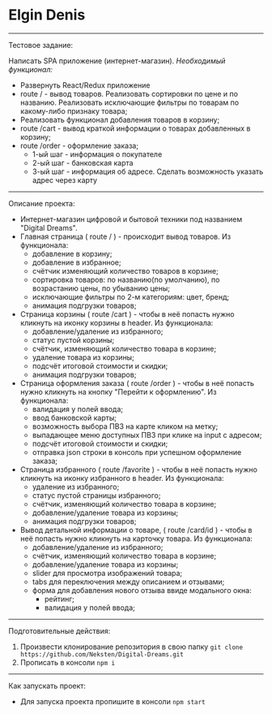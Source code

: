 # Elgin Denis

---
Тестовое задание:

Написать SPA приложение (интернет-магазин).
_Необходимый функционал:_
- Развернуть React/Redux приложение
- route / - вывод товаров. Реализовать сортировки по цене и по названию. Реализовать исключающие фильтры по товарам по какому-либо признаку товара;
- Реализовать функционал добавления товаров в корзину;
- route /cart - вывод краткой информации о товарах добавленных в корзину;
- route /order - оформление заказа;
    - 1-ый шаг - информация о покупателе
    - 2-ый шаг - банковская карта
    - 3-ый шаг - информация об адресе. Сделать возможность указать адрес через карту

---

Описание проекта:

- Интернет-магазин цифровой и бытовой техники под названием "Digital Dreams".
- Главная страница ( route / ) - происходит вывод товаров. Из функционала:
    - добавление в корзину;
    - добавление в избранное;
    - счётчик изменяющий количество товаров в корзине;
    - сортировка товаров:  по названию(по умолчанию), по возрастанию цены, по убыванию цены;
    - исключающие фильтры по 2-м категориям: цвет, бренд;
    - анимация подгрузки товаров;
- Страница корзины ( route /cart ) - чтобы в неё попасть нужно кликнуть на иконку корзины в header. Из функционала:
    - добавление/удаление из избранного;
    - статус пустой корзины;
    - счётчик, изменяющий количество товара в корзине;
    - удаление товара из корзины;
    - подсчёт итоговой стоимости и скидки;
    - анимация подгрузки товаров;
- Страница оформления заказа ( route /order ) - чтобы в неё попасть нужно кликнуть на кнопку "Перейти к оформлению". Из функционала:
    - валидация у полей ввода;
    - ввод банковской карты;
    - возможность выбора ПВЗ на карте кликом на метку;
    - выпадающее меню доступных ПВЗ при клике на input с адресом;
    - подсчёт итоговой стоимости и скидки;
    - отправка json строки в консоль при успешном оформление заказа;
- Страница избранного ( route /favorite ) - чтобы в неё попасть нужно кликнуть на иконку избранного в header. Из функционала:
    - удаление из избранного;
    - статус пустой страницы избранного;
    - счётчик, изменяющий количество товара в корзине;
    - добавление/удаление товара из корзины;
    - анимация подгрузки товаров;
- Вывод детальной информации о товаре, ( route /card/id ) - чтобы в неё попасть нужно кликнуть на карточку товара. Из функционала:
  - добавление/удаление из избранного;
  - счётчик, изменяющий количество товара в корзине;
  - добавление/удаление товара из корзины;
  - slider для просмотра изображений товара;
  - tabs для переключения между описанием и отзывами;
  - форма для добавления нового отзыва ввиде модального окна:
    - рейтинг;
    - валидация у полей ввода;
  
---

Подготовительные действия:

1.  Произвести клонирование репозитория в свою папку `git clone https://github.com/Neksten/Digital-Dreams.git`
2.  Прописать в консоли `npm i`

---

Как запускать проект:

- Для запуска проекта пропишите в конcоли `npm start`